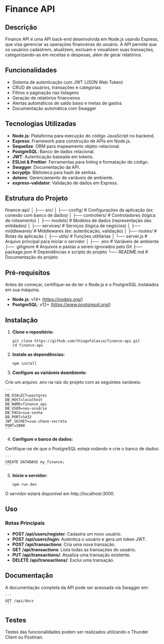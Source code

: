 # Finance API

## Descrição

Finance API é uma API back-end desenvolvida em Node.js usando Express, que visa gerenciar as operações financeiras do usuário. A API permite que os usuários cadastrem, atualizem, excluam e visualizem suas transações, categorizando-as em receitas e despesas, além de gerar relatórios.

## Funcionalidades

- Sistema de autenticação com JWT (JSON Web Token)
- CRUD de usuários, transações e categorias
- Filtros e paginação nas listagens
- Geração de relatórios financeiros
- Alertas automáticos de saldo baixo e metas de gastos
- Documentação automática com Swagger

## Tecnologias Utilizadas

- **Node.js**: Plataforma para execução do código JavaScript no backend.
- **Express**: Framework para construção de APIs em Node.js.
- **Sequelize**: ORM para mapeamento objeto-relacional.
- **PostgreSQL**: Banco de dados relacional.
- **JWT**: Autenticação baseada em tokens.
- **ESLint & Prettier**: Ferramentas para linting e formatação de código.
- **Swagger**: Documentação da API.
- **bcryptjs**: Biblioteca para hash de senhas.
- **dotenv**: Gerenciamento de variáveis de ambiente.
- **express-validator**: Validação de dados em Express.

## Estrutura do Projeto
finance-api/
│
├── src/
│ ├── config/ # Configurações da aplicação (ex: conexão com banco de dados)
│ ├── controllers/ # Controladores (lógica de roteamento)
│ ├── models/ # Modelos de dados (representação das entidades)
│ ├── services/ # Serviços (lógica de negócios)
│ ├── middlewares/ # Middlewares (ex: autenticação, validação)
│ ├── routes/ # Rotas da aplicação
│ ├── utils/ # Funções utilitárias
│ └── server.js # Arquivo principal para iniciar o servidor
│
├── .env # Variáveis de ambiente
├── .gitignore # Arquivos e pastas a serem ignorados pelo Git
├── package.json # Dependências e scripts do projeto
└── README.md # Documentação do projeto


## Pré-requisitos

Antes de começar, certifique-se de ter o Node.js e o PostgreSQL instalados em sua máquina.

- **Node.js**: v14+ (https://nodejs.org/)
- **PostgreSQL**: v12+ (https://www.postgresql.org/)

## Instalação

1. **Clone o repositório:**

   ```
   git clone https://github.com/thiagofalasca/finance-api.git
   cd finance-api
   ```

2. **Instale as dependências:**

    ```
    npm install
    ```

3. **Configure as variáveis deambiente:**

Crie um arquivo .env na raiz do projeto com as seguintes variáveis:

    ```
    DB_DIALECT=postgres
    DB_HOST=localhost
    DB_NAME=finance_api
    DB_USER=seu-usuário
    DB_PASS=sua-senha
    DB_PORT=5432
    JWT_SECRET=sua-chave-secreta
    PORT=3000
    ```

4. **Configure o banco de dados:**

Certifique-se de que o PostgreSQL esteja rodando e crie o banco de dados:

    ```
    CREATE DATABASE my_finance;
    ```

5. **Inicie o servidor:**

    ```
    npm run dev
    ```

O servidor estará disponível em http://localhost:3000.

## Uso

### Rotas Principais

- **POST /api/users/register**: Cadastra um novo usuário.
- **POST /api/users/login**: Autentica o usuário e gera um token JWT.
- **POST /api/transactions**: Cria uma nova transação.
- **GET /api/transactions**: Lista todas as transações do usuário.
- **PUT /api/transactions/**: Atualiza uma transação existente.
- **DELETE /api/transactions/**: Exclui uma transação.

## Documentação

A documentação completa da API pode ser acessada via Swagger em:

    ```
    GET /api/docs
    ```

## Testes

Testes das funcionalidades podem ser realizados utilizando o Thunder Client ou Postman.